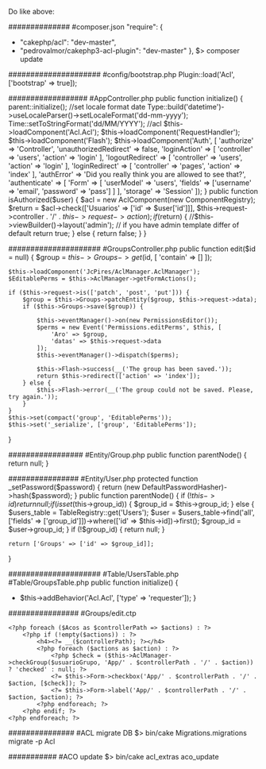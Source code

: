 Do like above:

##############
#composer.json
"require": {
+   "cakephp/acl": "dev-master",
+   "pedrovalmor/cakephp3-acl-plugin": "dev-master"
},
$> composer update

#####################
#config/bootstrap.php
Plugin::load('Acl', ['bootstrap' => true]);

##################
#AppController.php
public function initialize()
{
    parent::initialize();
    //set locale format date
    Type::build('datetime')->useLocaleParser()->setLocaleFormat('dd-mm-yyyy');
    Time::setToStringFormat('dd/MM/YYYY');
    //acl
    $this->loadComponent('Acl.Acl');
    $this->loadComponent('RequestHandler');
    $this->loadComponent('Flash');
    $this->loadComponent('Auth', [
        'authorize' => 'Controller',
        'unauthorizedRedirect' => false,
        'loginAction' => [
            'controller' => 'users', 'action' => 'login'
        ],
        'logoutRedirect' => [
            'controller' => 'users', 'action' => 'login'
        ],
        'loginRedirect' => [
            'controller' => 'pages', 'action' => 'index'
        ],
        'authError' => 'Did you really think you are allowed to see that?',
        'authenticate' => [
            'Form' => [
                'userModel' => 'users',
                'fields' => ['username' => 'email', 'password' => 'pass']
            ]
        ],
        'storage' => 'Session'
    ]);
}
public function isAuthorized($user)
{
    $acl = new AclComponent(new ComponentRegistry);
    $return = $acl->check(['Usuarios' => ['id' => $user['id']]], $this->request->controller . '/' . $this->request->action);
    if ($return) {
        //$this->viewBuilder()->layout('admin'); // if you have admin template differ of default
        return true;
    } else {
        return false;
    }
}

#####################
#GroupsController.php
public function edit($id = null)
{
    $group = $this->Groups->get($id, [
        'contain' => []
    ]);

    $this->loadComponent('JcPires/AclManager.AclManager');
    $EditablePerms = $this->AclManager->getFormActions();

    if ($this->request->is(['patch', 'post', 'put'])) {
        $group = $this->Groups->patchEntity($group, $this->request->data);
        if ($this->Groups->save($group)) {

            $this->eventManager()->on(new PermissionsEditor());
            $perms = new Event('Permissions.editPerms', $this, [
                'Aro' => $group,
                'datas' => $this->request->data
            ]);
            $this->eventManager()->dispatch($perms);

            $this->Flash->success(__('The group has been saved.'));
            return $this->redirect(['action' => 'index']);
        } else {
            $this->Flash->error(__('The group could not be saved. Please, try again.'));
        }
    }
    $this->set(compact('group', 'EditablePerms'));
    $this->set('_serialize', ['group', 'EditablePerms']);
}

#################
#Entity/Group.php
public function parentNode()
{
    return null;
}

################
#Entity/User.php
protected function _setPassword($password)
{
    return (new DefaultPasswordHasher)->hash($password);
}
public function parentNode()
{
    if (!$this->id) {
        return null;
    }
    if (isset($this->group_id)) {
        $group_id = $this->group_id;
    } else {
        $users_table = TableRegistry::get('Users');
        $user = $users_table->find('all', ['fields' => ['group_id']])->where(['id' => $this->id])->first();
        $group_id = $user->group_id;
    }
    if (!$group_id) {
        return null;
    }

    return ['Groups' => ['id' => $group_id]];
}

#####################
#Table/UsersTable.php
#Table/GroupsTable.php
public function initialize()
{
+    $this->addBehavior('Acl.Acl', ['type' => 'requester']);
}

################
#Groups/edit.ctp
<?php foreach ($EditablePerms as $Acos) : ?>
    <?php foreach ($Acos as $controllerPath => $actions) : ?>
        <?php if (!empty($actions)) : ?>
            <h4><?= __($controllerPath); ?></h4>
            <?php foreach ($actions as $action) : ?>
                <?php $check = ($this->AclManager->checkGroup($usuarioGrupo, 'App/' . $controllerPath . '/' . $action)) ? 'checked' : null; ?>
                <?= $this->Form->checkbox('App/' . $controllerPath . '/' . $action, [$check]); ?>
                <?= $this->Form->label('App/' . $controllerPath . '/' . $action, $action); ?>
            <?php endforeach; ?>
        <?php endif; ?>
    <?php endforeach; ?>
<?php endforeach; ?>

###############
#ACL migrate DB
$> bin/cake Migrations.migrations migrate -p Acl

###########
#ACO update
$> bin/cake acl_extras aco_update